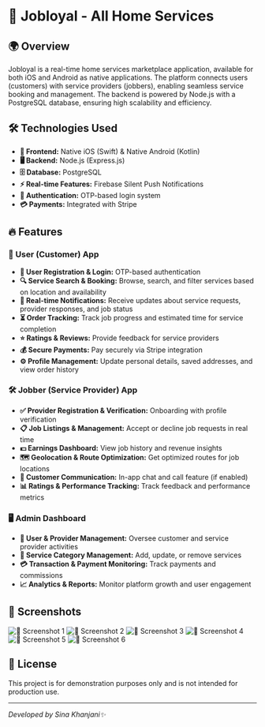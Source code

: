 # 🚀 Jobloyal - All Home Services

## 🌍 Overview
Jobloyal is a real-time home services marketplace application, available for both iOS and Android as native applications. The platform connects users (customers) with service providers (jobbers), enabling seamless service booking and management. The backend is powered by Node.js with a PostgreSQL database, ensuring high scalability and efficiency.

## 🛠️ Technologies Used
- **📱 Frontend:** Native iOS (Swift) & Native Android (Kotlin)
- **🖥️ Backend:** Node.js (Express.js)
- **🗄️ Database:** PostgreSQL
- **⚡ Real-time Features:** Firebase Silent Push Notifications
- **🔐 Authentication:** OTP-based login system
- **💳 Payments:** Integrated with Stripe

## 🔥 Features
### 👤 User (Customer) App
- **📝 User Registration & Login:** OTP-based authentication
- **🔍 Service Search & Booking:** Browse, search, and filter services based on location and availability
- **📲 Real-time Notifications:** Receive updates about service requests, provider responses, and job status
- **⏳ Order Tracking:** Track job progress and estimated time for service completion
- **⭐ Ratings & Reviews:** Provide feedback for service providers
- **💰 Secure Payments:** Pay securely via Stripe integration
- **⚙️ Profile Management:** Update personal details, saved addresses, and view order history

### 🛠️ Jobber (Service Provider) App
- **✅ Provider Registration & Verification:** Onboarding with profile verification
- **📋 Job Listings & Management:** Accept or decline job requests in real time
- **💵 Earnings Dashboard:** View job history and revenue insights
- **🗺️ Geolocation & Route Optimization:** Get optimized routes for job locations
- **💬 Customer Communication:** In-app chat and call feature (if enabled)
- **📊 Ratings & Performance Tracking:** Track feedback and performance metrics

### 🖥️ Admin Dashboard
- **👥 User & Provider Management:** Oversee customer and service provider activities
- **📂 Service Category Management:** Add, update, or remove services
- **💳 Transaction & Payment Monitoring:** Track payments and commissions
- **📈 Analytics & Reports:** Monitor platform growth and user engagement

## 📸 Screenshots

![📸 Screenshot 1](./mnt/1.jpg)
![📸 Screenshot 2](./mnt/2.jpg)
![📸 Screenshot 3](./mnt/3.jpg)
![📸 Screenshot 4](./mnt/4.jpg)
![📸 Screenshot 5](./mnt/5.jpg)
![📸 Screenshot 6](./mnt/6.jpg)

## 📜 License
This project is for demonstration purposes only and is not intended for production use.

---
*Developed by Sina Khanjani✨*
